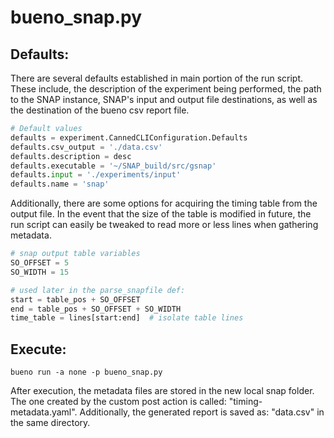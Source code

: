 # bueno_snap.py

## Defaults:
There are several defaults established in main portion of the run script.
These include, the description of the experiment being performed, the path to
the SNAP instance, SNAP's input and output file destinations, as well as the
destination of the bueno csv report file.
```Python
# Default values
defaults = experiment.CannedCLIConfiguration.Defaults
defaults.csv_output = './data.csv'
defaults.description = desc
defaults.executable = '~/SNAP_build/src/gsnap'
defaults.input = './experiments/input'
defaults.name = 'snap'
```

Additionally, there are some options for acquiring the timing table from the
output file. In the event that the size of the table is modified in future,
the run script can easily be tweaked to read more or less lines when
gathering metadata.

```Python
# snap output table variables
SO_OFFSET = 5
SO_WIDTH = 15

# used later in the parse_snapfile def:
start = table_pos + SO_OFFSET
end = table_pos + SO_OFFSET + SO_WIDTH
time_table = lines[start:end]  # isolate table lines
```

## Execute:
```Shell
bueno run -a none -p bueno_snap.py
```
After execution, the metadata files are stored in the new local snap folder.
The one created by the custom post action is called: "timing-metadata.yaml".
Additionally, the generated report is saved as: "data.csv" in the same
directory.